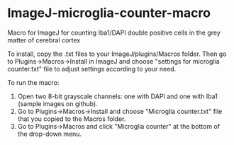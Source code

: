 # ImageJ-microglia-counter-macro
Macro for ImageJ for counting Iba1/DAPI double positive cells in the grey matter of cerebral cortex

To install, copy the .txt files to your ImageJ/plugins/Macros folder. Then go to Plugins->Macros->Install in ImageJ and choose "settings for microglia counter.txt" file to adjust settings according to your need.

To run the macro:
1. Open two 8-bit grayscale channels: one with DAPI and one with Iba1 (sample images on github). 
2. Go to Plugins->Macros->Install and choose "Microglia counter.txt" file that you copied to the Macros folder.
3. Go to Plugins->Macros and click "Microglia counter" at the bottom of the drop-down menu.

